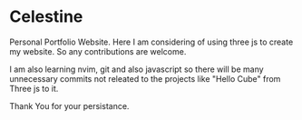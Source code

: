 # Celestine
Personal Portfolio Website. Here I am considering of using three js to create my website. So any contributions are welcome.

I am also learning nvim, git and also javascript so there will be many unnecessary commits not releated to the projects like "Hello Cube" from Three js to it.

Thank You for your persistance.
